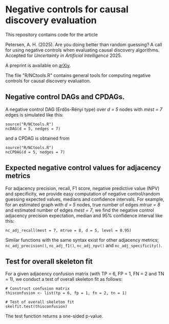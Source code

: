 # Negative controls for causal discovery evaluation

This repository contains code for the article

Petersen, A. H. (2025). Are you doing better than random guessing? A call for using negative controls when evaluating causal discovery algorithms. Accepted for *Uncertainty in Artificial Intelligence* 2025. 

A preprint is available on [arXiv](https://arxiv.org/abs/2412.10039).

The file "R/NCtools.R" contains general tools for computing negative controls for causal discovery evaluation.

## Negative control DAGs and CPDAGs. 
 A negative control DAG (Erdős-Rényi type) over *d = 5* nodes with *mest = 7* edges is simulated like this: 

```
source("R/NCtools.R")
ncDAG(d = 5, nedges = 7)
```

and a CPDAG is obtained from

```
source("R/NCtools.R")
ncCPDAG(d = 5, nedges = 7)
```

## Expected negative control values for adjacency metrics 
For adjacency precision, recall, F1 score, negative predictive value (NPV) and specificity, we provide easy computation of negative control/random guessing expected values, medians and confidence intervals. For example, for an estimated graph with *d = 5* nodes, true number of edges *mtrue = 8* and estimated number of edges *mest = 7*, we find the negative control adjacency precision expectation, median and 95% confidence interval like this:

```
nc_adj_recall(mest = 7, mtrue = 8, d = 5, level = 0.95)
```

Similar functions with the same syntax exist for other adjacency metrics; `nc_adj_precision()`, `nc_adj_f1()`, `nc_adj_npv()` and `nc_adj_specificity()`.

## Test for overall skeleton fit
For a given adjacency confusion matrix (with TP = 6, FP = 1, FN = 2 and TN = 1), we conduct a test of overall skeleton fit as follows:

```
# Construct confusion matrix
thisconfusion <- list(tp = 6, fp = 1, fn = 2, tn = 1)

# Test of overall skeleton fit
skelfit.test(thisconfusion)
```
The test function returns a one-sided p-value. 

